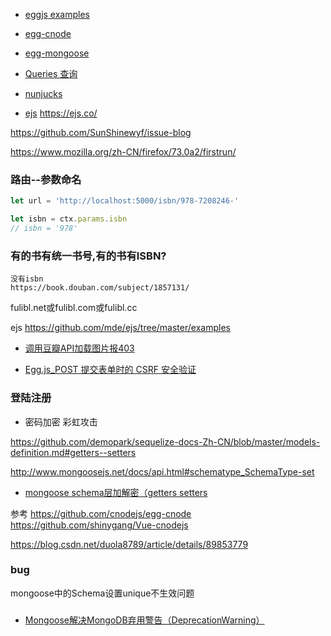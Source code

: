 

- [eggjs examples](https://github.com/eggjs/examples)
- [egg-cnode](https://github.com/cnodejs/egg-cnode)

- [egg-mongoose](https://www.npmjs.com/package/egg-mongoose)
- [Queries 查询](http://www.mongoosejs.net/docs/queries.html)
- [nunjucks](https://mozilla.github.io/nunjucks/)
- [ejs](https://github.com/mde/ejs) https://ejs.co/

https://github.com/SunShinewyf/issue-blog

https://www.mozilla.org/zh-CN/firefox/73.0a2/firstrun/


### 路由--参数命名

```js
let url = 'http://localhost:5000/isbn/978-7208246-'

let isbn = ctx.params.isbn
// isbn = '978'
```


### 有的书有统一书号,有的书有ISBN?

```
没有isbn
https://book.douban.com/subject/1857131/

```
 fulibl.net或fulibl.com或fulibl.cc

ejs
https://github.com/mde/ejs/tree/master/examples

- [调用豆瓣API加载图片报403](https://www.jianshu.com/p/7b098a5a9b46)


- [Egg.js_POST 提交表单时的 CSRF 安全验证](https://www.jianshu.com/p/0ec1bcff0ecd)


### 登陆注册

- 密码加密 彩虹攻击

https://github.com/demopark/sequelize-docs-Zh-CN/blob/master/models-definition.md#getters--setters


http://www.mongoosejs.net/docs/api.html#schematype_SchemaType-set
- [mongoose schema层加解密（getters setters](https://www.jianshu.com/p/5150c78a8731)

参考
https://github.com/cnodejs/egg-cnode
https://github.com/shinygang/Vue-cnodejs


https://blog.csdn.net/duola8789/article/details/89853779




### bug

mongoose中的Schema设置unique不生效问题


### 

- [Mongoose解决MongoDB弃用警告（DeprecationWarning）](https://blog.csdn.net/qq_42760049/article/details/98593923)